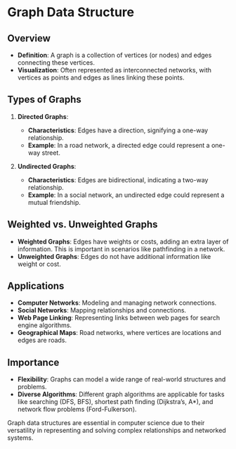 # Graph Data Structure

## Overview
- **Definition**: A graph is a collection of vertices (or nodes) and edges connecting these vertices.
- **Visualization**: Often represented as interconnected networks, with vertices as points and edges as lines linking these points.

## Types of Graphs
1. **Directed Graphs**:
   - **Characteristics**: Edges have a direction, signifying a one-way relationship.
   - **Example**: In a road network, a directed edge could represent a one-way street.

2. **Undirected Graphs**:
   - **Characteristics**: Edges are bidirectional, indicating a two-way relationship.
   - **Example**: In a social network, an undirected edge could represent a mutual friendship.

## Weighted vs. Unweighted Graphs
- **Weighted Graphs**: Edges have weights or costs, adding an extra layer of information. This is important in scenarios like pathfinding in a network.
- **Unweighted Graphs**: Edges do not have additional information like weight or cost.

## Applications
- **Computer Networks**: Modeling and managing network connections.
- **Social Networks**: Mapping relationships and connections.
- **Web Page Linking**: Representing links between web pages for search engine algorithms.
- **Geographical Maps**: Road networks, where vertices are locations and edges are roads.

## Importance
- **Flexibility**: Graphs can model a wide range of real-world structures and problems.
- **Diverse Algorithms**: Different graph algorithms are applicable for tasks like searching (DFS, BFS), shortest path finding (Dijkstra’s, A*), and network flow problems (Ford-Fulkerson).

Graph data structures are essential in computer science due to their versatility in representing and solving complex relationships and networked systems.

